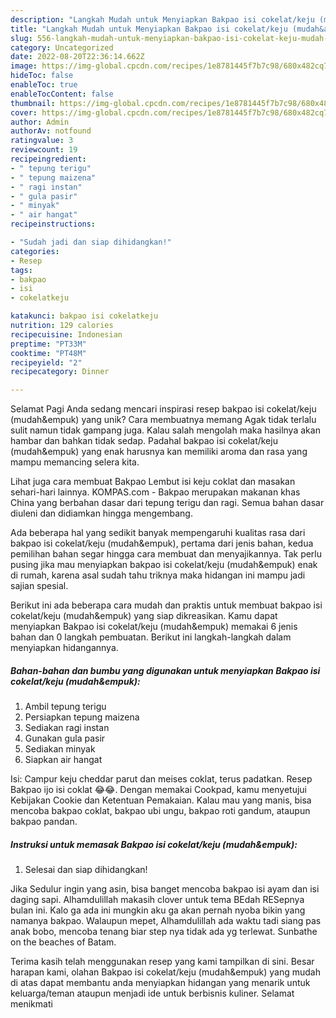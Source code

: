 ```yaml
---
description: "Langkah Mudah untuk Menyiapkan Bakpao isi cokelat/keju (mudah&amp;amp;empuk) yang Enak"
title: "Langkah Mudah untuk Menyiapkan Bakpao isi cokelat/keju (mudah&amp;amp;empuk) yang Enak"
slug: 556-langkah-mudah-untuk-menyiapkan-bakpao-isi-cokelat-keju-mudah-and-amp-empuk-yang-enak
category: Uncategorized
date: 2022-08-20T22:36:14.662Z
image: https://img-global.cpcdn.com/recipes/1e8781445f7b7c98/680x482cq70/bakpao-isi-cokelatkeju-mudahempuk-foto-resep-utama.jpg
hideToc: false
enableToc: true
enableTocContent: false
thumbnail: https://img-global.cpcdn.com/recipes/1e8781445f7b7c98/680x482cq70/bakpao-isi-cokelatkeju-mudahempuk-foto-resep-utama.jpg
cover: https://img-global.cpcdn.com/recipes/1e8781445f7b7c98/680x482cq70/bakpao-isi-cokelatkeju-mudahempuk-foto-resep-utama.jpg
author: Admin
authorAv: notfound
ratingvalue: 3
reviewcount: 19
recipeingredient:
- " tepung terigu"
- " tepung maizena"
- " ragi instan"
- " gula pasir"
- " minyak"
- " air hangat"
recipeinstructions:

- "Sudah jadi dan siap dihidangkan!"
categories:
- Resep
tags:
- bakpao
- isi
- cokelatkeju

katakunci: bakpao isi cokelatkeju 
nutrition: 129 calories
recipecuisine: Indonesian
preptime: "PT33M"
cooktime: "PT48M"
recipeyield: "2"
recipecategory: Dinner

---
```



Selamat Pagi Anda sedang mencari inspirasi resep bakpao isi cokelat/keju (mudah&amp;empuk) yang unik? Cara membuatnya memang Agak tidak terlalu sulit namun tidak gampang juga. Kalau salah mengolah maka hasilnya akan hambar dan bahkan tidak sedap. Padahal bakpao isi cokelat/keju (mudah&amp;empuk) yang enak harusnya kan memiliki aroma dan rasa yang mampu memancing selera kita.


Lihat juga cara membuat Bakpao Lembut isi keju coklat dan masakan sehari-hari lainnya. KOMPAS.com - Bakpao merupakan makanan khas China yang berbahan dasar dari tepung terigu dan ragi. Semua bahan dasar diuleni dan didiamkan hingga mengembang.

Ada beberapa hal yang sedikit banyak mempengaruhi kualitas rasa dari bakpao isi cokelat/keju (mudah&amp;empuk), pertama dari jenis bahan, kedua pemilihan bahan segar hingga cara membuat dan menyajikannya. Tak perlu pusing jika mau menyiapkan bakpao isi cokelat/keju (mudah&amp;empuk) enak di rumah, karena asal sudah tahu triknya maka hidangan ini mampu jadi sajian spesial.


Berikut ini ada beberapa cara mudah dan praktis untuk membuat bakpao isi cokelat/keju (mudah&amp;empuk) yang siap dikreasikan. Kamu dapat menyiapkan Bakpao isi cokelat/keju (mudah&amp;empuk) memakai 6 jenis bahan dan 0 langkah pembuatan. Berikut ini langkah-langkah dalam menyiapkan hidangannya.

<!--inarticleads1-->

##### Bahan-bahan dan bumbu yang digunakan untuk menyiapkan Bakpao isi cokelat/keju (mudah&amp;empuk):

1. Ambil  tepung terigu
1. Persiapkan  tepung maizena
1. Sediakan  ragi instan
1. Gunakan  gula pasir
1. Sediakan  minyak
1. Siapkan  air hangat


Isi: Campur keju cheddar parut dan meises coklat, terus padatkan. Resep Bakpao ijo isi coklat 😂😂. Dengan memakai Cookpad, kamu menyetujui Kebijakan Cookie dan Ketentuan Pemakaian. Kalau mau yang manis, bisa mencoba bakpao coklat, bakpao ubi ungu, bakpao roti gandum, ataupun bakpao pandan. 

<!--inarticleads2-->

##### Instruksi untuk memasak Bakpao isi cokelat/keju (mudah&amp;empuk):


1. Selesai dan siap dihidangkan!

Jika Sedulur ingin yang asin, bisa banget mencoba bakpao isi ayam dan isi daging sapi. Alhamdulillah makasih clover untuk tema BEdah RESepnya bulan ini. Kalo ga ada ini mungkin aku ga akan pernah nyoba bikin yang namanya bakpao. Walaupun mepet, Alhamdulillah ada waktu tadi siang pas anak bobo, mencoba tenang biar step nya tidak ada yg terlewat. Sunbathe on the beaches of Batam. 

Terima kasih telah menggunakan resep yang kami tampilkan di sini. Besar harapan kami, olahan Bakpao isi cokelat/keju (mudah&amp;empuk) yang mudah di atas dapat membantu anda menyiapkan hidangan yang menarik untuk keluarga/teman ataupun menjadi ide untuk berbisnis kuliner. Selamat menikmati
